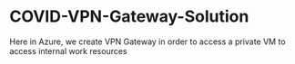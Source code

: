 # COVID-VPN-Gateway-Solution
Here in Azure, we create VPN Gateway in order to access a private VM to access internal work resources
